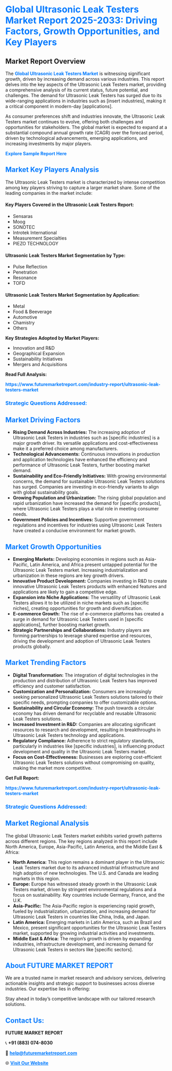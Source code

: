 <h1 style="color: #007BFF;">Global Ultrasonic Leak Testers Market Report 2025-2033: Driving Factors, Growth Opportunities, and Key Players</h1>

<section id="overview">
<h2>Market Report Overview</h2>
<p>The <a href="https://www.futuremarketreport.com/industry-report/ultrasonic-leak-testers-market" style="color: #007BFF; text-decoration: none;"><strong>Global Ultrasonic Leak Testers Market</strong></a> is witnessing significant growth, driven by increasing demand across various industries. This report delves into the key aspects of the Ultrasonic Leak Testers market, providing a comprehensive analysis of its current status, future potential, and challenges. The demand for Ultrasonic Leak Testers has surged due to its wide-ranging applications in industries such as [insert industries], making it a critical component in modern-day [applications].</p>
<p>As consumer preferences shift and industries innovate, the Ultrasonic Leak Testers market continues to evolve, offering both challenges and opportunities for stakeholders. The global market is expected to expand at a substantial compound annual growth rate (CAGR) over the forecast period, driven by technological advancements, emerging applications, and increasing investments by major players.</p>
</section>

<section id="overview">
<p><a href="https://www.futuremarketreport.com/request-sample/reportId=86419" style="color: #007BFF; text-decoration: none;"><strong>Explore Sample Report Here</strong></a></p>
</section>

<section id="key-players">
<h2 style="color: #007BFF;">Market Key Players Analysis</h2>
<p>The Ultrasonic Leak Testers market is characterized by intense competition among key players striving to capture a larger market share. Some of the leading companies in the market include:</p>
<h4>Key Players Covered in the Ultrasonic Leak Testers Report:</h4>
<ul><li>Sensaras</li><li>Moog</li><li>SONOTEC</li><li>Introtek International</li><li>Measurement Specialties</li><li>PIEZO TECHNOLOGY</li></ul>
<h4>Ultrasonic Leak Testers Market Segmentation by Type:</h4>
<ul><li>Pulse Reflection</li><li>Penetration</li><li>Resonance</li><li>TOFD</li></ul>

<h4>Ultrasonic Leak Testers Market Segmentation by Application:</h4>
<ul><li>Metal</li><li>Food &amp; Beeverage</li><li>Automotive</li><li>Chamistry</li><li>Others</li></ul>
<p><strong>Key Strategies Adopted by Market Players:</strong></p>
<ul>
<li>Innovation and R&D</li>
<li>Geographical Expansion</li>
<li>Sustainability Initiatives</li>
<li>Mergers and Acquisitions</li>
</ul>
</section>

<section>
<p><strong>Read Full Analysis: </strong></p><a href="https://www.futuremarketreport.com/industry-report/ultrasonic-leak-testers-market" style="color: #007BFF; text-decoration: none;"><strong>https://www.futuremarketreport.com/industry-report/ultrasonic-leak-testers-market</strong></a>
<h3 style="color: #007BFF;">Strategic Questions Addressed:</h3>
</section>

<section id="driving-factors">
<h2 style="color: #007BFF;">Market Driving Factors</h2>
<ul>
<li><strong>Rising Demand Across Industries:</strong> The increasing adoption of Ultrasonic Leak Testers in industries such as [specific industries] is a major growth driver. Its versatile applications and cost-effectiveness make it a preferred choice among manufacturers.</li>
<li><strong>Technological Advancements:</strong> Continuous innovations in production and application technologies have enhanced the efficiency and performance of Ultrasonic Leak Testers, further boosting market demand.</li>
<li><strong>Sustainability and Eco-Friendly Initiatives:</strong> With growing environmental concerns, the demand for sustainable Ultrasonic Leak Testers solutions has surged. Companies are investing in eco-friendly variants to align with global sustainability goals.</li>
<li><strong>Growing Population and Urbanization:</strong> The rising global population and rapid urbanization have increased the demand for [specific products], where Ultrasonic Leak Testers plays a vital role in meeting consumer needs.</li>
<li><strong>Government Policies and Incentives:</strong> Supportive government regulations and incentives for industries using Ultrasonic Leak Testers have created a conducive environment for market growth.</li>
</ul>
</section>

<section id="growth-opportunities">
<h2 style="color: #007BFF;">Market Growth Opportunities</h2>
<ul>
<li><strong>Emerging Markets:</strong> Developing economies in regions such as Asia-Pacific, Latin America, and Africa present untapped potential for the Ultrasonic Leak Testers market. Increasing industrialization and urbanization in these regions are key growth drivers.</li>
<li><strong>Innovative Product Development:</strong> Companies investing in R&D to create innovative Ultrasonic Leak Testers products with enhanced features and applications are likely to gain a competitive edge.</li>
<li><strong>Expansion into Niche Applications:</strong> The versatility of Ultrasonic Leak Testers allows it to be utilized in niche markets such as [specific niches], creating opportunities for growth and diversification.</li>
<li><strong>E-commerce Growth:</strong> The rise of e-commerce platforms has created a surge in demand for Ultrasonic Leak Testers used in [specific applications], further boosting market growth.</li>
<li><strong>Strategic Partnerships and Collaborations:</strong> Industry players are forming partnerships to leverage shared expertise and resources, driving the development and adoption of Ultrasonic Leak Testers products globally.</li>
</ul>
</section>

<section id="trending-factors">
<h2 style="color: #007BFF;">Market Trending Factors</h2>
<ul>
<li><strong>Digital Transformation:</strong> The integration of digital technologies in the production and distribution of Ultrasonic Leak Testers has improved efficiency and customer satisfaction.</li>
<li><strong>Customization and Personalization:</strong> Consumers are increasingly seeking personalized Ultrasonic Leak Testers solutions tailored to their specific needs, prompting companies to offer customizable options.</li>
<li><strong>Sustainability and Circular Economy:</strong> The push towards a circular economy has driven demand for recyclable and reusable Ultrasonic Leak Testers solutions.</li>
<li><strong>Increased Investment in R&D:</strong> Companies are allocating significant resources to research and development, resulting in breakthroughs in Ultrasonic Leak Testers technology and applications.</li>
<li><strong>Regulatory Compliance:</strong> Adherence to strict regulatory standards, particularly in industries like [specific industries], is influencing product development and quality in the Ultrasonic Leak Testers market.</li>
<li><strong>Focus on Cost-Effectiveness:</strong> Businesses are exploring cost-efficient Ultrasonic Leak Testers solutions without compromising on quality, making the market more competitive.</li>
</ul>
</section>

<section>
<p><strong>Get Full Report: </strong></p><a href="https://www.futuremarketreport.com/industry-report/ultrasonic-leak-testers-market" style="color: #007BFF; text-decoration: none;"><strong>https://www.futuremarketreport.com/industry-report/ultrasonic-leak-testers-market</strong></a>
<h3 style="color: #007BFF;">Strategic Questions Addressed:</h3>
</section>


<section id="regional-analysis">
<h2 style="color: #007BFF;">Market Regional Analysis</h2>
<p>The global Ultrasonic Leak Testers market exhibits varied growth patterns across different regions. The key regions analyzed in this report include North America, Europe, Asia-Pacific, Latin America, and the Middle East & Africa:</p>
<ul>
<li><strong>North America:</strong> This region remains a dominant player in the Ultrasonic Leak Testers market due to its advanced industrial infrastructure and high adoption of new technologies. The U.S. and Canada are leading markets in this region.</li>
<li><strong>Europe:</strong> Europe has witnessed steady growth in the Ultrasonic Leak Testers market, driven by stringent environmental regulations and a focus on sustainability. Key countries include Germany, France, and the U.K.</li>
<li><strong>Asia-Pacific:</strong> The Asia-Pacific region is experiencing rapid growth, fueled by industrialization, urbanization, and increasing demand for Ultrasonic Leak Testers in countries like China, India, and Japan.</li>
<li><strong>Latin America:</strong> Emerging markets in Latin America, such as Brazil and Mexico, present significant opportunities for the Ultrasonic Leak Testers market, supported by growing industrial activities and investments.</li>
<li><strong>Middle East & Africa:</strong> The region’s growth is driven by expanding industries, infrastructure development, and increasing demand for Ultrasonic Leak Testers in sectors like [specific sectors].</li>
</ul>
</section>

<footer>
<h2 style="color: #007BFF;">About FUTURE MARKET REPORT</h2>
<p>We are a trusted name in market research and advisory services, delivering actionable insights and strategic support to businesses across diverse industries. Our expertise lies in offering:</p>

<p>Stay ahead in today’s competitive landscape with our tailored research solutions.</p>

<h2 style="color: #007BFF;">Contact Us:</h2>
<p><strong>FUTURE MARKET REPORT</strong></p>
<p>📞 <strong>+91 (883) 074-8030</strong></p>
<p>📧 <strong><a href="mailto:help@futuremarketreport.com" style="color: #007BFF;">help@futuremarketreport.com</a></strong></p>
<p>🌐 <strong><a href="https://www.futuremarketreport.com/" style="color: #007BFF;">Visit Our Website</a></strong></p>
</footer>